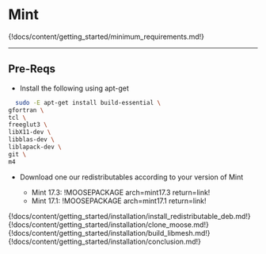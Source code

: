 # Mint

{!docs/content/getting_started/minimum_requirements.md!}

---
## Pre-Reqs
* Install the following using apt-get

```bash
  sudo -E apt-get install build-essential \
gfortran \
tcl \
freeglut3 \
libX11-dev \
libblas-dev \
liblapack-dev \
git \
m4
```

* Download one our redistributables according to your version of Mint

    * Mint 17.3: !MOOSEPACKAGE arch=mint17.3 return=link!
    * Mint 17.1: !MOOSEPACKAGE arch=mint17.1 return=link!

{!docs/content/getting_started/installation/install_redistributable_deb.md!}
{!docs/content/getting_started/installation/clone_moose.md!}
{!docs/content/getting_started/installation/build_libmesh.md!}
{!docs/content/getting_started/installation/conclusion.md!}
